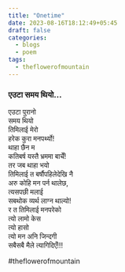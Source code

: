 ```yaml
---
title: "Onetime"
date: 2023-08-16T18:12:49+05:45
draft: false
categories:
  - blogs
  - poem
tags:
  - theflowerofmountain
---
```

### एउटा समय थियो…

एउटा पुरानो  
समय थियो  
तिमिलाई मेरो  
हरेक कुरा मनपर्थ्यो!  
थाहा छैन म  
कतिबर्ष यस्तै भ्रममा बाचेँ!  
तर जब थाहा भयो  
तिमिलाई त बर्षौपहिलेदेखि नै  
अरु कोहि मन पर्न थालेछ,  
त्यसपछी मलाई  
सबथोक व्यर्थ लाग्न थाल्यो!  
र त तिमिलाई मनपरेको  
त्यो लामो केस  
त्यो हासो  
त्यो मन अनि जिन्दगी  
सबैसबै मैले त्यागिदिएँ!!!

#theflowerofmountain
